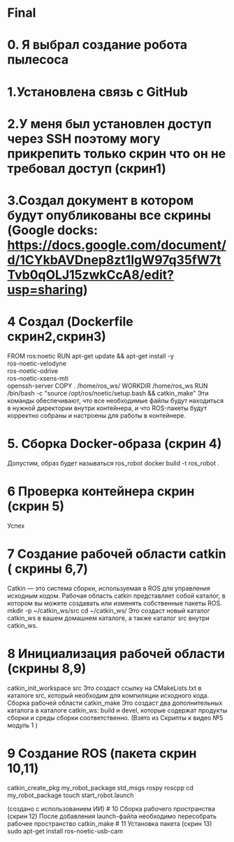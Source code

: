# Final
# 0. Я выбрал создание робота пылесоса
# 1.Установлена связь с GitHub
# 2.У меня был установлен доступ через SSH поэтому могу прикрепить только скрин что он не требовал доступ (скрин1)
# 3.Создал документ в котором будут опубликованы все скрины (Google docks: https://docs.google.com/document/d/1CYkbAVDnep8zt1lgW97q35fW7tTvb0qOLJ15zwkCcA8/edit?usp=sharing)
# 4 Создал (Dockerfile скрин2,скрин3)
FROM ros:noetic
RUN apt-get update && apt-get install -y \
ros-noetic-velodyne \
ros-noetic-odrive \
ros-noetic-xsens-mti \
openssh-server
COPY . /home/ros_ws/
WORKDIR /home/ros_ws
RUN /bin/bash -c "source /opt/ros/noetic/setup.bash && catkin_make"
Эти команды обеспечивают, что все необходимые файлы будут находиться в нужной директории внутри контейнера, и что ROS-пакеты будут корректно собраны и настроены для работы в контейнере.
# 5. Сборка Docker-образа (скрин 4)
Допустим, образ будет называться ros_robot
docker build -t ros_robot .
# 6 Проверка контейнера скрин (скрин 5)
Успех
# 7 Создание рабочей области catkin ( скрины 6,7)
Catkin — это система сборки, используемая в ROS для управления исходным кодом.
Рабочая область catkin представляет собой каталог, в котором вы можете создавать
или изменять собственные пакеты ROS.
mkdir -p ~/catkin_ws/src
cd ~/catkin_ws/
Это создаст новый каталог catkin_ws в вашем домашнем каталоге, а также каталог src
внутри catkin_ws.
# 8 Инициализация рабочей области (скрины 8,9) 
catkin_init_workspace src
Это создаст ссылку на CMakeLists.txt в каталоге src, который необходим для
компиляции исходного кода.
Сборка рабочей области
catkin_make
Это создаст два дополнительных каталога в каталоге catkin_ws: build и devel,
которые содержат продукты сборки и среды сборки соответственно. (Взято из Скрипты к видео №5 модуль 1 ) 
# 9 Создание ROS (пакета скрин 10,11)
catkin_create_pkg my_robot_package std_msgs rospy roscpp
cd my_robot_package
touch start_robot.launch
<launch>
  <!-- Узел для работы с Velodyne LIDAR -->
  <node pkg="velodyne_driver" type="velodyne_node" name="velodyne_node" output="screen"/>
  
  <!-- Узел для работы с ODrive контроллерами -->
  <node pkg="odrive_ros" type="odrive_node" name="odrive_node" output="screen"/>
  
  <!-- Узел для работы с XSens IMU -->
  <node pkg="xsens_driver" type="xsens_node" name="xsens_node" output="screen"/>
</launch> (создано с использованием ИИ)
# 10 Сборка рабочего пространства (скрин 12)
После добавления launch-файла необходимо пересобрать рабочее пространство
catkin_make
# 11 Установка пакета (скрин 13)
sudo apt-get install ros-noetic-usb-cam

